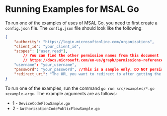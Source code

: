 # Running Examples for MSAL Go

To run one of the examples of uses of MSAL Go, you need to first create a `config.json` file. The `config.json` file should look like the following:
```json
{
    "authority": "https://login.microsoftonline.com/organizations",
    "client_id": "your_client_id",
    "scopes": ["user.read"],
        // You can find the other permission names from this document
        // https://docs.microsoft.com/en-us/graph/permissions-reference
    "username": "your_username",
    "password": "your_password", //This is a sample only. DO NOT persist your password.
    "redirect_uri": "The URL you want to redirect to after getting the token (auth code flow)"
}
```

To run one of the examples, run the command `go run src/examples/*.go <example-arg>`. The example arguments are as follows:
* 1 - `DeviceCodeFlowSample.go` 
* 2 - `AuthorizationCodePublicFlowSample.go`